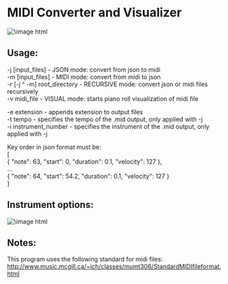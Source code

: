 # MIDI Converter and Visualizer
![\image html](https://media.tenor.com/images/dee19b8c77e9f3d7bb8d79fd1fe254e6/tenor.gif) 

## Usage:
-j [input_files] - JSON mode: convert from json to midi  
-m [input_files] - MIDI mode: convert from midi to json  
-r [-j ^ -m] root_directory - RECURSIVE mode: convert json or midi files recursively  
-v midi_file - VISUAL mode: starts piano roll visualization of midi file  

-e extension - appends extension to output files  
-t tempo - specifies the tempo of the .mid output, only applied with -j  
-i instrument_number - specifies the instrument of the .mid output, only applied with -j  

Key order in json format must be:  
[  
{ "note": 63, "start": 0, "duration": 0.1, "velocity": 127 },  
                                ...  
{ "note": 64, "start": 54.2, "duration": 0.1, "velocity": 127 }  
]  

## Instrument options:
![\image html](https://i.ibb.co/k60fDg6/Screenshot-from-2021-05-24-17-08-46.png) 

## Notes:
This program uses the following standard for midi files:
http://www.music.mcgill.ca/~ich/classes/mumt306/StandardMIDIfileformat.html
